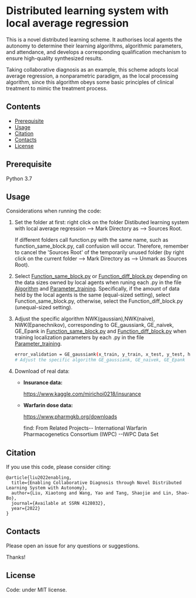 # Distributed learning system with local average regression

This is a novel distributed learning scheme. It authorises local agents the autonomy to determine their learning algorithms, algorithmic parameters, and attendance, and develops a corresponding qualification mechanism to ensure high-quality synthesized results.

Taking collaborative diagnosis as an example, this scheme adopts local average regression, a nonparametric paradigm, as the local processing algorithm, since this algorithm obeys some basic principles of clinical treatment to mimic the treatment process.




## Contents

- [Prerequisite](#Prerequisite)
- [Usage](#Usage)
- [Citation](#Citation)
- [Contacts](#Contacts)
- [License](#license)

## Prerequisite

Python 3.7

## Usage

Considerations when running the code:

1. Set the folder at first: right click on the folder Distibuted learning system with local average regression --> Mark Directory as --> Sources Root.

   If different folders call function.py with the same name, such as function_same_block.py, call confusion will occur. Therefore, remember to cancel the 'Sources Root' of the temporarily unused folder (by right click on the current folder --> Mark Directory as --> Unmark as Sources Root).

2. Select [Function_same_block.py](Function_same_block.py)  or [Function_diff_block.py](Function_diff_block.py)  depending on the data sizes owned by local agents when runing each .py in the file [Algorithm](Algorithm) and  [Parameter_training](Parameter_training). Specifically, if the amount of data held by the local agents is the same (equal-sized setting), select Function_same_block.py, otherwise, select the Function_diff_block.py (unequal-sized setting).

3. Adjust the specific algorithm NWK(gaussian),NWK(naive), NWK(Epanechnikov), corresponding to GE_gaussiank, GE_naivek, GE_Epank in [Function_same_block.py](Function_same_block.py)  and [Function_diff_block.py](Function_diff_block.py)  when training localization parameters by each .py in the file [Parameter_training](Parameter_training).

   ```sh
   error_validation = GE_gaussiank(x_train, y_train, x_test, y_test, h, d, s)   
   # Adjust the specific algorithm GE_gaussiank, GE_naivek, GE_Epank
   ```

4. Download of real data: 

   * **Insurance data:**

     https://www.kaggle.com/mirichoi0218/insurance 

   * **Warfarin dose data:**

      https://www.pharmgkb.org/downloads

     find: From Related Projects-- International Warfarin Pharmacogenetics Consortium (IWPC) --IWPC Data Set

## Citation

If you use this code, please consider citing:

```
@article{liu2022enabling,
  title={Enabling Collaborative Diagnosis through Novel Distributed Learning System with Autonomy},
  author={Liu, Xiaotong and Wang, Yao and Tang, Shaojie and Lin, Shao-Bo},
  journal={Available at SSRN 4128032},
  year={2022}
}
```

## Contacts

Please open an issue for any questions or suggestions.

Thanks! 


## License

Code: under MIT license.

